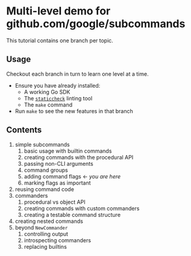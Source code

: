 # Multi-level demo for github.com/google/subcommands

This tutorial contains one branch per topic.


## Usage

Checkout each branch in turn to learn one level at a time.

- Ensure you have already installed:
  - A working Go SDK
  - The [`staticcheck`](https://staticcheck.io) linting tool
  - The `make` command
- Run `make` to see the new features in that branch


## Contents

1. simple subcommands
   1. basic usage with builtin commands
   2. creating commands with the procedural API
   3. passing non-CLI arguments
   4. command groups
   5. adding command flags ← _you are here_
   6. marking flags as important
2. reusing command code
3. commanders
   1. procedural vs object API
   2. creating commands with custom commanders
   3. creating a testable command structure
4. creating nested commands
5. beyond `NewCommander`
   1. controlling output
   2. introspecting commanders
   3. replacing builtins

